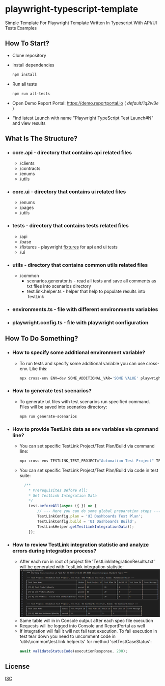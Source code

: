 # playwright-typescript-template
Simple Template For Playwright Template Written In Typescript With API/UI Tests Examples

## How To Start?
- Clone repository
- Install dependencies

    ```bash
    npm install
    ```
- Run all tests

    ```bash
    npm run all-tests
    ```

- Open Demo Report Portal: https://demo.reportportal.io ( <i>default/1q2w3e</i> )
- Find latest Launch with name "Playwright TypeScript Test Launch#N" and view results

## What Is The Structure?
- ### core.api - directory that contains api related files
    * /clients
    * /contracts
    * /enums
    * /utils

- ### core.ui - directory that contains ui related files
    * /enums
    * /pages
    * /utils

- ### tests - directory that contains tests related files

    * /api
    * /base
    * /fixtures - playwright [fixtures](https://playwright.dev/docs/test-fixtures) for api and ui tests
    * /ui

- ### utils - directory that contains common utils related files

    * /common
        * scenarios.generator.ts - read all tests and save all comments as txt files into scenarios directory
        * test.link.helper.ts - helper that help to populate results into TestLink

- ### environments.ts - file with different environments variables

- ### playwright.config.ts - file with playwright configuration

## How To Do Something?

- ### How to specify some additional environment variable?
    - To run tests and specify some additional variable you can use cross-env. Like this:
        ```bash
        npx cross-env ENV=dev SOME_ADDITIONAL_VAR='SOME VALUE' playwright test
        ```
- ### How to generate test scenarios?
    - To generate txt files with test scenarios run specified command. Files will be saved into scenarios directory:
        ```bash
        npm run generate-scenarios
        ```
- ### How to provide TestLink data as env variables via cpmmand line?
    - You can set specific TestLink Project/Test Plan/Build via command line:
        ```bash
        npx cross-env TESTLINK_TEST_PROJECT="Automation Test Project" TESTLINK_TEST_PLAN="Automation Test Plan" TESTLINK_BUILD="Automation Build" playwright test --grep "@API"
        ```
    - You can set specific TestLink Project/Test Plan/Build via code in test suite:
        ```js
          /**
            * Prerequisites Before All: 
            * Get TestLink Integration Data
            */
            test.beforeAll(async ({ }) => {
                // --- Here you can do some global preparation steps ---
                TestLinkConfig.plan = 'UI Dashboards Test Plan';
                TestLinkConfig.build = 'UI Dashboards Build';
                TestLinkHelper.getTestLinkIntegrationData();
            });
        ```
- ### How to review TestLink integration statistic and analyze errors during integration process?
    - After each run in root of project file 'TestLinkIntegrationResults.txt' will be generated with TestLink integration statistic:
    ![alt text](image.png)
    - Same table will in in Console output after each spec file execution
    - Requests will be logged into Console and ReportPortal as well
    - If integration will fail it will not fail test execution. To fail execution in test tear down you need to uncomment code in 'utils\common\test.link.helper.ts' for method 'setTestCaseStatus':
        ```js
        await validateStatusCode(executionResponse, 200);
        ```

## License

[ISC](https://choosealicense.com/licenses/isc/)